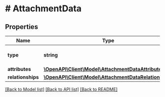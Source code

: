 # # AttachmentData

## Properties

Name | Type | Description | Notes
------------ | ------------- | ------------- | -------------
**type** | **string** | The resource&#39;s type |
**attributes** | [**\OpenAPI\Client\Model\AttachmentDataAttributes**](AttachmentDataAttributes.md) |  |
**relationships** | [**\OpenAPI\Client\Model\AttachmentDataRelationships**](AttachmentDataRelationships.md) |  | [optional]

[[Back to Model list]](../../README.md#models) [[Back to API list]](../../README.md#endpoints) [[Back to README]](../../README.md)
